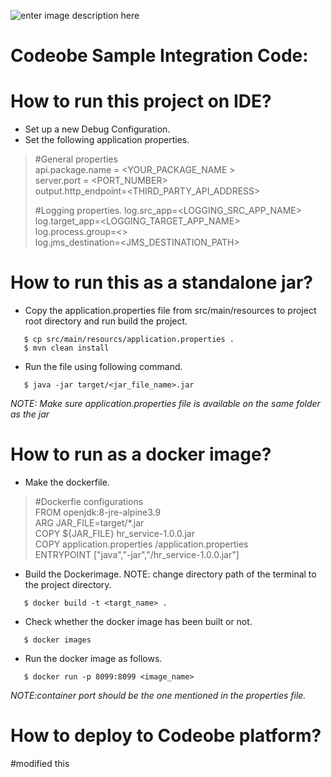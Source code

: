 ![enter image description here](https://codeobe.cloud/_nuxt/img/logo.bd4fcba.png)
# **Codeobe Sample Integration Code:**

# How to run this project on IDE?
   - Set up a new Debug Configuration.
   - Set the following application properties.
> #General properties <br>
> api.package.name = <YOUR_PACKAGE_NAME > <br>
> server.port = <PORT_NUMBER> <br>
> output.http_endpoint=<THIRD_PARTY_API_ADDRESS> <br>
>
> #Logging properties.
> log.src_app=<LOGGING_SRC_APP_NAME> <br>
> log.target_app=<LOGGING_TARGET_APP_NAME> <br>
> log.process.group=<> <br>
> log.jms_destination=<JMS_DESTINATION_PATH> <br>

# How to run this as a standalone jar?
 - Copy the application.properties file from src/main/resources to project root directory and run build the project.
```
   $ cp src/main/resourcs/application.properties .
   $ mvn clean install
```
- Run the file using following command.

```aidl
   $ java -jar target/<jar_file_name>.jar
```
_NOTE: Make sure application.properties file is available on the same folder as the jar_

# How to run as a docker image?

- Make the dockerfile.
> #Dockerfie configurations <br>
> FROM openjdk:8-jre-alpine3.9 <br>
> ARG JAR_FILE=target/*.jar <br>
> COPY ${JAR_FILE} hr_service-1.0.0.jar <br>
> COPY application.properties /application.properties <br>
> ENTRYPOINT ["java","-jar","/hr_service-1.0.0.jar"] <br>

- Build the Dockerimage. NOTE: change directory path of the terminal to the project directory.
```aidl
   $ docker build -t <targt_name> .
```
 - Check whether the docker image has been built or not.
```aidl
   $ docker images
```

- Run the docker image as follows.
```aidl
   $ docker run -p 8099:8099 <image_name>
```

_NOTE:container port should be the one mentioned in the properties file._


# How to deploy to Codeobe platform?
#modified this



